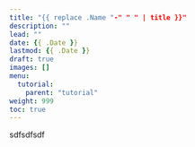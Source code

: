 ```yaml
---
title: "{{ replace .Name "-" " " | title }}"
description: ""
lead: ""
date: {{ .Date }}
lastmod: {{ .Date }}
draft: true
images: []
menu: 
  tutorial:
    parent: "tutorial"
weight: 999
toc: true
---
```


sdfsdfsdf
